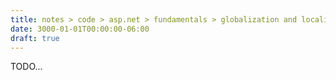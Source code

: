 ```yaml
---
title: notes > code > asp.net > fundamentals > globalization and localization
date: 3000-01-01T00:00:00-06:00
draft: true
---
```


TODO...
